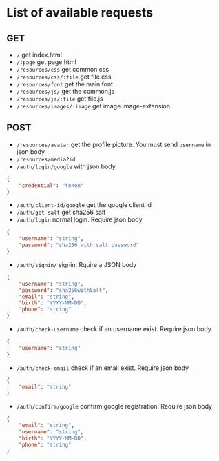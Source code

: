 # List of available requests
## GET
- `/` get index.html
- `/:page` get page.html
- `/resources/css` get common.css
- `/resources/css/:file` get file.css
- `/resources/font` get the main font
- `/resources/js/` get the common.js
- `/resources/js/:file` get file.js
- `/resources/images/:image` get image.image-extension

## POST
- `/resources/avatar` get the profile picture. You must send `username` in json body
- `/resources/media?id`
- `/auth/login/google` with json body 
```json
{
	"credential": "token"
}
```
- `/auth/client-id/google` get the google client id
- `/auth/get-salt` get sha256 salt
- `/auth/login` normal login. Require json body
```json
{
	"username": "string",
	"password": "sha256 with salt password"
}
```
- `/auth/signin/` signin. Rquire a JSON body
```json
{
	"username": "string",
	"password": "sha256withSalt",
	"email": "string",
	"birth": "YYYY-MM-DD",
	"phone": "string"
}
```
- `/auth/check-username` check if an username exist. Require json body
```json
{
	"username": "string"
}
```
- `/auth/check-email` check if an email exist. Require json body
```json
{
	"email": "string"
}
```
- `/auth/confirm/google` confirm google registration. Require json body
```json
{
	"email": "string",
	"username": "string",
	"birth": "YYYY-MM-DD",
	"phone": "string"
}
```